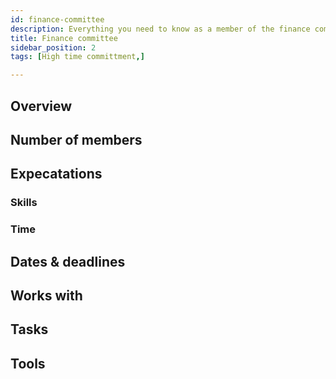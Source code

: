 ```yaml
---
id: finance-committee
description: Everything you need to know as a member of the finance committee
title: Finance committee
sidebar_position: 2
tags: [High time committment,]

---
```


## Overview

## Number of members

## Expecatations

### Skills

### Time

## Dates & deadlines

## Works with

## Tasks

## Tools

